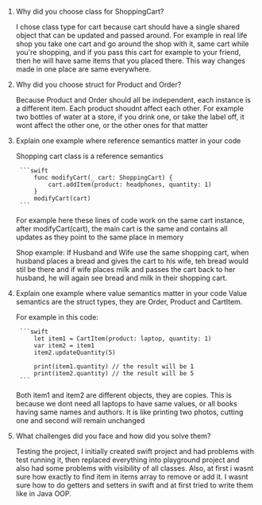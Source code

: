 1. Why did you choose class for ShoppingCart?

    I chose class type for cart because cart should have a single shared object that can be updated and passed around.
    For example in real life shop you take one cart and go around the shop with it, same cart while you're shopping, 
    and if you pass this cart for example to your friend, then he will have same items that you placed there.
    This way changes made in one place are same everywhere.



2. Why did you choose struct for Product and Order?

    Because Product and Order should all be independent, each instance is a different item.
    Each product shoudnt affect each other. For example two bottles of water at a store, if you drink one, or take the label off, 
    it wont affect the other one, or the other ones for that matter



3. Explain one example where reference semantics matter in your code

    Shopping cart class is a reference semantics
    
        ```swift
            func modifyCart(_ cart: ShoppingCart) {
                cart.addItem(product: headphones, quantity: 1)
            }
            modifyCart(cart)
        ```
    For example here these lines of code work on the same cart instance, after modifyCart(cart), the main cart is the same and contains all updates
    as they point to the same place in memory
    
    Shop example: If Husband and Wife use the same shopping cart, when husband places a bread and gives the cart to his wife, teh bread would stil be there
    and if wife places milk and passes the cart back to her husband, he will again see bread and milk in their shopping cart.


4. Explain one example where value semantics matter in your code
    Value semantics are the struct types, they are Order, Product and CartItem. 

    For example in this code:
    
        ```swift
            let item1 = CartItem(product: laptop, quantity: 1)
            var item2 = item1
            item2.updateQuantity(5)

            print(item1.quantity) // the result will be 1
            print(item2.quantity) // the result will be 5
        ```
    Both item1 and item2 are different objects, they are copies. This is because we dont need all laptops to have same values, or all books having same names and authors.
    It is like printing two photos, cutting one and second will remain unchanged

5. What challenges did you face and how did you solve them?

    Testing the project, I initially created swift project and had problems with test running it, then replaced everything into playground project
    and also had some problems with visibility of all classes.
    Also, at first i wasnt sure how exactly to find item in items array to remove or add it.
    I wasnt sure how to do getters and setters in swift and at first tried to write them like in Java OOP.
